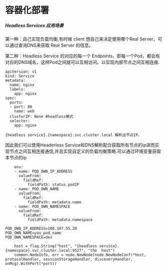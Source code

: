 # 容器化部署
##### Headless Services 应用场景
第一种：自己实现负载均衡,有时候 client 想自己来决定使用哪个Real Server，可以通过查询DNS来获取 Real Server 的信息。

第二种：Headless Service 的对应的每一个 Endpoints，即每一个Pod，都会有对应的DNS域名，这样Pod之间就可以互相访问。以实现内部节点之间互相连接.

```
apiVersion: v1
kind: Service
metadata:
  name: nginx
  labels:
    app: nginx
spec:
  ports:
  - port: 80
    name: web
  clusterIP: None #headless模式
  selector:
    app: nginx
```

```
{headless service}.{namespace}.svc.cluster.local 解析出节点IP。
```
因此我们可以使用Headerless Service和DNS解析配合获取所有节点的ip进而实现节点之间互相连接通信,并且实现自定义的负载均衡策略.可以通过环境变量获取本节点的ip
```
    env:
    - name: POD_OWN_IP_ADDRESS
      valueFrom:
        fieldRef:
          fieldPath: status.podIP
    - name: POD_OWN_NAME
      valueFrom:
        fieldRef:
          fieldPath: metadata.name
    - name: POD_OWN_NAMESPACE
      valueFrom:
        fieldRef:
          fieldPath: metadata.namespace
```
```
POD_OWN_IP_ADDRESS=100.107.55.20
POD_OWN_NAME=you_pod_name
POD_OWN_NAMESPACE=dev
```
``` 
    host = flag.String("host", "{headless service}.{namespace}.svc.cluster.local:9527", "the  host")
	common.NodeInfo, err = node.NewNode(node.NewNodeConf(*host, protocolHandler, sessionStorageHandler, discoveryHandler, onMsg).WithPort(*port))
```
